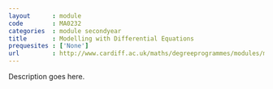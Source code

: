 ```yaml
---
layout      : module
code        : MA0232
categories  : module secondyear
title       : Modelling with Differential Equations
prequesites : ['None']
url         : http://www.cardiff.ac.uk/maths/degreeprogrammes/modules/ma0232.html
---
```


Description goes here.

